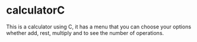# calculatorC
This is a calculator using C, it has a menu that you can choose your options whether add, rest, multiply and to see the number of operations. 
